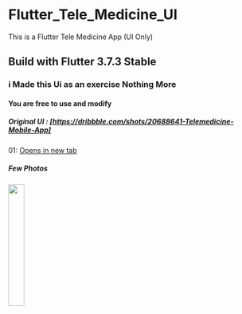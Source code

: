 # Flutter_Tele_Medicine_UI

This is a Flutter Tele Medicine App (UI Only)

## Build with Flutter 3.7.3 Stable

### i Made this Ui as an exercise Nothing More

#### You are free to use and modify

##### Original UI : [https://dribbble.com/shots/20688641-Telemedicine-Mobile-App] 
01:     <a href="https://dribbble.com/shots/20688641-Telemedicine-Mobile-App" target="_blank">Opens in new tab</a>


##### Few Photos

<img src="https://user-images.githubusercontent.com/85020587/219978519-d0f11143-ea5e-499f-a210-244bf227aeab.png" width=25% height=25%>
